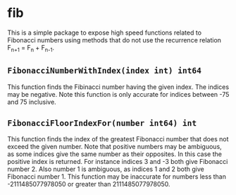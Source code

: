 # fib
This is a simple package to expose high speed functions related to Fibonacci numbers using methods that do not use the recurrence relation F<Sub>n+1</sub> = F<Sub>n</sub> + F<Sub>n-1</sub>.

## `FibonacciNumberWithIndex(index int) int64`
This function finds the Fibinacci number having the given index. The indices may be negative. Note this function is only accurate for indices between -75 and 75 inclusive.

## `FibonacciFloorIndexFor(number int64) int`
This function finds the index of the greatest Fibonacci number that does not exceed the given number. Note that positive numbers may be ambiguous, as some indices give the same number as their opposites.
In this case the positive index is returned. For instance indices 3 and -3 both give Fibonacci number 2. Also number 1 is ambiguous, as indices 1 and 2 both give Fibonacci number 1. This function may be inaccurate for numbers less than -2111485077978050
or greater than 2111485077978050.
